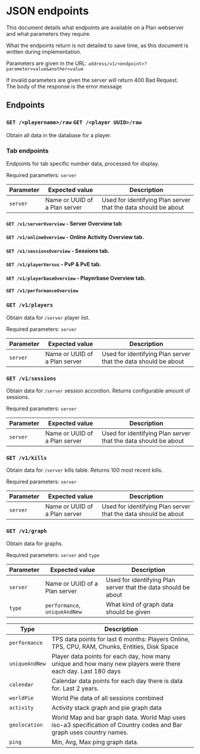 # JSON endpoints

This document details what endpoints are available on a Plan webserver and what parameters they require.

What the endpoints return is not detailed to save time, as this document is written during implementation.

Parameters are given in the URL: `address/v1/<endpoint>?parameter=value&another=value`

If invalid parameters are given the server will return 400 Bad Request.  
The body of the response is the error message

## Endpoints

### `GET /<playername>/raw` `GET /<player UUID>/raw`

Obtain all data in the database for a player.

### Tab endpoints

Endpoints for tab specific number data, processed for display.

Required parameters: `server`

Parameter|Expected value|Description
--|--|--
`server` | Name or UUID of a Plan server | Used for identifying Plan server that the data should be about

#### `GET /v1/serverOverview` - Server Overview tab

#### `GET /v1/onlineOverview` - Online Activity Overview tab.

#### `GET /v1/sessionsOverview` - Sessions tab.

#### `GET /v1/playerVersus` - PvP & PvE tab.

#### `GET /v1/playerbaseOverview` - Playerbase Overview tab.

#### `GET /v1/performanceOverview`

### `GET /v1/players`

Obtain data for `/server` player list.

Required parameters: `server`

Parameter|Expected value|Description
--|--|--
`server` | Name or UUID of a Plan server | Used for identifying Plan server that the data should be about

### `GET /v1/sessions`

Obtain data for `/server` session accordion. Returns configurable amount of sessions.

Required parameters: `server`

Parameter|Expected value|Description
--|--|--
`server` | Name or UUID of a Plan server | Used for identifying Plan server that the data should be about

### `GET /v1/kills`

Obtain data for `/server` kills table. Returns 100 most recent kills.

Required parameters: `server`

Parameter|Expected value|Description
--|--|--
`server` | Name or UUID of a Plan server | Used for identifying Plan server that the data should be about

### `GET /v1/graph`

Obtain data for graphs.

Required parameters: `server` and `type`

Parameter|Expected value|Description
--|--|--
`server` | Name or UUID of a Plan server | Used for identifying Plan server that the data should be about
`type` | `performance`, `uniqueAndNew` | What kind of graph data should be given

Type | Description
-- | --
`performance` | TPS data points for last 6 months: Players Online, TPS, CPU, RAM, Chunks, Entities, Disk Space
`uniqueAndNew` | Player data points for each day, how many unique and how many new players were there each day. Last 180 days
`calendar` | Calendar data points for each day there is data for. Last 2 years.
`worldPie` | World Pie data of all sessions combined
`activity` | Activity stack graph and pie graph data
`geolocation` | World Map and bar graph data. World Map uses iso-a3 specification of Country codes and Bar graph uses country names.
`ping` | Min, Avg, Max ping graph data.